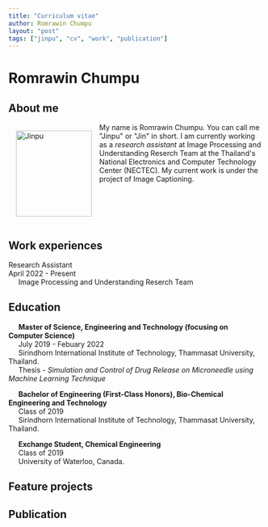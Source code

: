 ```yaml
---
title: "Curriculum vitae"
author: Romrawin Chumpu
layout: "post"
tags: ["jinpu", "cv", "work", "publication"]
---
```


# Romrawin Chumpu

## About me

<img align="left" src="/images/profile.png" alt= "Jinpu" width="150" height="170" style="margin: 15px">

My name is Romrawin Chumpu. You can call me "Jinpu" or "Jin" in short. I am currently working as a *research assistant* at Image Processing and Understanding Reserch Team at the Thailand's National Electronics and Computer Technology Center (NECTEC). My current work is under the project of Image Captioning.

<br clear="left"/>

## Work experiences

Research Assistant <br> April 2022 - Present <br> &nbsp;&nbsp;&nbsp;&nbsp; Image Processing and Understanding Reserch Team

## Education
&nbsp;&nbsp;&nbsp;&nbsp; **Master of Science, Engineering and Technology (focusing on Computer Science)** <br> &nbsp;&nbsp;&nbsp;&nbsp; July 2019 - Febuary 2022 <br> &nbsp;&nbsp;&nbsp;&nbsp; Sirindhorn International Institute of Technology, Thammasat University, Thailand. <br> &nbsp;&nbsp;&nbsp;&nbsp; Thesis - *Simulation and Control of Drug Release on Microneedle using Machine Learning Technique*

&nbsp;&nbsp;&nbsp;&nbsp; **Bachelor of Engineering (First-Class Honors), Bio-Chemical Engineering and Technology** <br> &nbsp;&nbsp;&nbsp;&nbsp; Class of 2019 <br> &nbsp;&nbsp;&nbsp;&nbsp; Sirindhorn International Institute of Technology, Thammasat University, Thailand.

&nbsp;&nbsp;&nbsp;&nbsp; **Exchange Student, Chemical Engineering** <br> &nbsp;&nbsp;&nbsp;&nbsp; Class of 2019 <br> &nbsp;&nbsp;&nbsp;&nbsp; University of Waterloo, Canada.

## Feature projects


## Publication